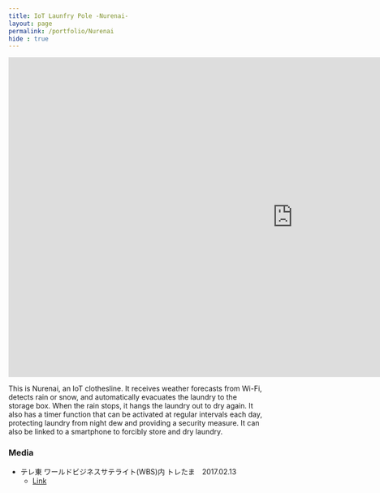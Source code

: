 ```yaml
---
title: IoT Launfry Pole -Nurenai-
layout: page
permalink: /portfolio/Nurenai
hide : true
---
```


<iframe width="1120" height="630" src="https://www.youtube.com/embed/iBzaJtll_Mk?si=B4IqS2JmOcr69NFo" title="YouTube video player" frameborder="0" allow="accelerometer; autoplay; clipboard-write; encrypted-media; gyroscope; picture-in-picture; web-share" allowfullscreen></iframe>

This is Nurenai, an IoT clothesline.
It receives weather forecasts from Wi-Fi, detects rain or snow, and automatically evacuates the laundry to the storage box.
When the rain stops, it hangs the laundry out to dry again.
It also has a timer function that can be activated at regular intervals each day, protecting laundry from night dew and providing a security measure.
It can also be linked to a smartphone to forcibly store and dry laundry.

### Media
- テレ東 ワールドビジネスサテライト(WBS)内 トレたま　2017.02.13
  - [Link](https://txbiz.tv-tokyo.co.jp/wbs/trend_tamago/126561)